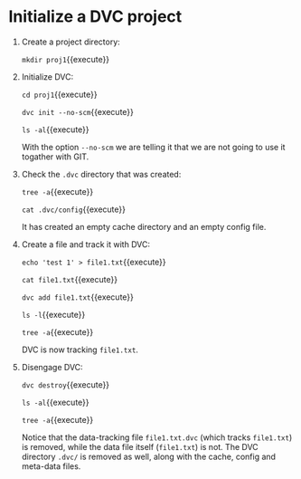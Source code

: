# Initialize a DVC project

1. Create a project directory:

   `mkdir proj1`{{execute}}
   
2. Initialize DVC:

   `cd proj1`{{execute}}
  
   `dvc init --no-scm`{{execute}}
   
   `ls -al`{{execute}}
  
   With the option `--no-scm` we are telling it that we are not going
   to use it togather with GIT.
  
3. Check the `.dvc` directory that was created:

   `tree -a`{{execute}}
   
   `cat .dvc/config`{{execute}}
   
   It has created an empty cache directory and an empty config file.
   
4. Create a file and track it with DVC:

   `echo 'test 1' > file1.txt`{{execute}}
   
   `cat file1.txt`{{execute}}
   
   `dvc add file1.txt`{{execute}}
   
   `ls -l`{{execute}}
      
   `tree -a`{{execute}}
   
   DVC is now tracking `file1.txt`.

5. Disengage DVC:

   `dvc destroy`{{execute}}
   
   `ls -al`{{execute}}
   
   `tree -a`{{execute}}
   
   Notice that the data-tracking file `file1.txt.dvc` (which tracks
   `file1.txt`) is removed, while the data file itself (`file1.txt`)
   is not. The DVC directory `.dvc/` is removed as well, along with
   the cache, config and meta-data files.
